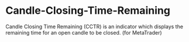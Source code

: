 Candle-Closing-Time-Remaining
=============================

Candle Closing Time Remaining (CCTR) is an indicator which displays the remaining time for an open candle to be closed. (for MetaTrader)
